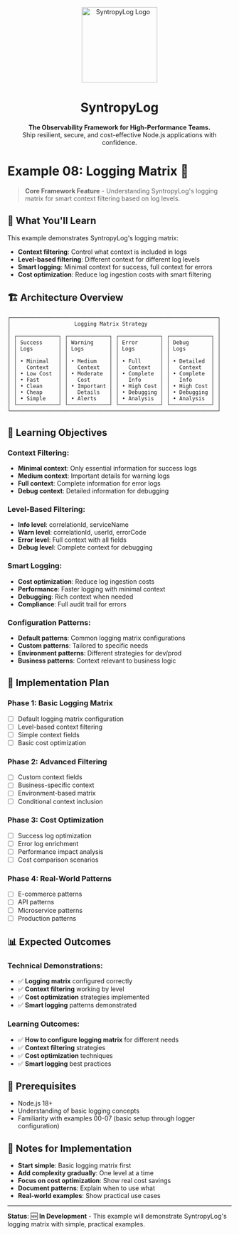 <p align="center">
  <img src="https://raw.githubusercontent.com/Syntropysoft/syntropylog-examples-/main/assets/syntropyLog-logo.png" alt="SyntropyLog Logo" width="170"/>
</p>

<h1 align="center">SyntropyLog</h1>

<p align="center">
  <strong>The Observability Framework for High-Performance Teams.</strong>
  <br />
  Ship resilient, secure, and cost-effective Node.js applications with confidence.
</p>

# Example 08: Logging Matrix 🧮

> **Core Framework Feature** - Understanding SyntropyLog's logging matrix for smart context filtering based on log levels.

## 🎯 What You'll Learn

This example demonstrates SyntropyLog's logging matrix:

- **Context filtering**: Control what context is included in logs
- **Level-based filtering**: Different context for different log levels
- **Smart logging**: Minimal context for success, full context for errors
- **Cost optimization**: Reduce log ingestion costs with smart filtering

## 🏗️ Architecture Overview

```
┌─────────────────────────────────────────────────────────────────┐
│                    Logging Matrix Strategy                      │
│                                                                 │
│ ┌─────────────┐ ┌─────────────┐ ┌─────────────┐ ┌─────────────┐ │
│ │ Success     │ │ Warning     │ │ Error       │ │ Debug       │ │
│ │ Logs        │ │ Logs        │ │ Logs        │ │ Logs        │ │
│ │             │ │             │ │             │ │             │ │
│ │ • Minimal   │ │ • Medium    │ │ • Full      │ │ • Detailed  │ │
│ │   Context   │ │   Context   │ │   Context   │ │   Context   │ │
│ │ • Low Cost  │ │ • Moderate  │ │ • Complete  │ │ • Complete  │ │
│ │ • Fast      │ │   Cost      │ │   Info      │ │   Info      │ │
│ │ • Clean     │ │ • Important │ │ • High Cost │ │ • High Cost │ │
│ │ • Cheap     │ │   Details   │ │ • Debugging │ │ • Debugging │ │
│ │ • Simple    │ │ • Alerts    │ │ • Analysis  │ │ • Analysis  │ │
│ └─────────────┘ └─────────────┘ └─────────────┘ └─────────────┘ │
└─────────────────────────────────────────────────────────────────┘
```

## 🎯 Learning Objectives

### **Context Filtering:**
- **Minimal context**: Only essential information for success logs
- **Medium context**: Important details for warning logs
- **Full context**: Complete information for error logs
- **Debug context**: Detailed information for debugging

### **Level-Based Filtering:**
- **Info level**: correlationId, serviceName
- **Warn level**: correlationId, userId, errorCode
- **Error level**: Full context with all fields
- **Debug level**: Complete context for debugging

### **Smart Logging:**
- **Cost optimization**: Reduce log ingestion costs
- **Performance**: Faster logging with minimal context
- **Debugging**: Rich context when needed
- **Compliance**: Full audit trail for errors

### **Configuration Patterns:**
- **Default patterns**: Common logging matrix configurations
- **Custom patterns**: Tailored to specific needs
- **Environment patterns**: Different strategies for dev/prod
- **Business patterns**: Context relevant to business logic

## 🚀 Implementation Plan

### **Phase 1: Basic Logging Matrix**
- [ ] Default logging matrix configuration
- [ ] Level-based context filtering
- [ ] Simple context fields
- [ ] Basic cost optimization

### **Phase 2: Advanced Filtering**
- [ ] Custom context fields
- [ ] Business-specific context
- [ ] Environment-based matrix
- [ ] Conditional context inclusion

### **Phase 3: Cost Optimization**
- [ ] Success log optimization
- [ ] Error log enrichment
- [ ] Performance impact analysis
- [ ] Cost comparison scenarios

### **Phase 4: Real-World Patterns**
- [ ] E-commerce patterns
- [ ] API patterns
- [ ] Microservice patterns
- [ ] Production patterns

## 📊 Expected Outcomes

### **Technical Demonstrations:**
- ✅ **Logging matrix** configured correctly
- ✅ **Context filtering** working by level
- ✅ **Cost optimization** strategies implemented
- ✅ **Smart logging** patterns demonstrated

### **Learning Outcomes:**
- ✅ **How to configure logging matrix** for different needs
- ✅ **Context filtering** strategies
- ✅ **Cost optimization** techniques
- ✅ **Smart logging** best practices

## 🔧 Prerequisites

- Node.js 18+
- Understanding of basic logging concepts
- Familiarity with examples 00-07 (basic setup through logger configuration)

## 📝 Notes for Implementation

- **Start simple**: Basic logging matrix first
- **Add complexity gradually**: One level at a time
- **Focus on cost optimization**: Show real cost savings
- **Document patterns**: Explain when to use what
- **Real-world examples**: Show practical use cases

---

**Status**: 🆕 **In Development** - This example will demonstrate SyntropyLog's logging matrix with simple, practical examples. 